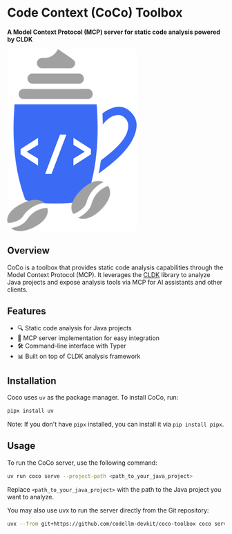 # **Code Context (CoCo) Toolbox**
**A Model Context Protocol (MCP) server for static code analysis powered by CLDK**

<img src="https://github.com/codellm-devkit/coco-toolbox/blob/main/docs/assets/logo.png?raw=true" width="300" alt="CoCo Toolbox Logo">

## Overview

CoCo is a toolbox that provides static code analysis capabilities through the Model Context Protocol (MCP). It leverages the [CLDK](https://github.com/codellm-devkit/cldk) library to analyze Java projects and expose analysis tools via MCP for AI assistants and other clients.

## Features

- 🔍 Static code analysis for Java projects
- 🔌 MCP server implementation for easy integration
- 🛠️ Command-line interface with Typer
- 📊 Built on top of CLDK analysis framework

## Installation

Coco uses `uv` as the package manager. To install CoCo, run:

```bash
pipx install uv
```
Note: If you don't have `pipx` installed, you can install it via `pip install pipx`.

## Usage

To run the CoCo server, use the following command:

```bash
uv run coco serve --project-path <path_to_your_java_project>
```

Replace `<path_to_your_java_project>` with the path to the Java project you want to analyze.

You may also use uvx to run the server directly from the Git repository:

```bash
uvx --from git+https://github.com/codellm-devkit/coco-toolbox coco serve --project-path <path_to_your_java_project>
```
